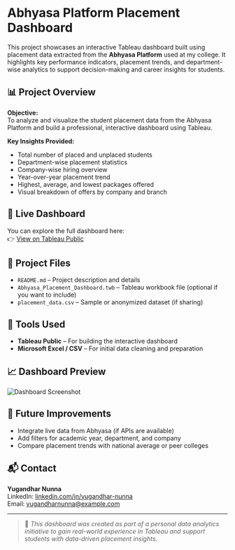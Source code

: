 # Abhyasa Platform Placement Dashboard

This project showcases an interactive Tableau dashboard built using placement data extracted from the **Abhyasa Platform** used at my college. It highlights key performance indicators, placement trends, and department-wise analytics to support decision-making and career insights for students.

## 📊 Project Overview

**Objective:**  
To analyze and visualize the student placement data from the Abhyasa Platform and build a professional, interactive dashboard using Tableau.

**Key Insights Provided:**
- Total number of placed and unplaced students
- Department-wise placement statistics
- Company-wise hiring overview
- Year-over-year placement trend
- Highest, average, and lowest packages offered
- Visual breakdown of offers by company and branch

## 🔗 Live Dashboard

You can explore the full dashboard here:  
👉 [View on Tableau Public](https://public.tableau.com/app/profile/yugandhar.nunna/viz/abhyasaplacementdashboard/Dashboard1?publish=yes)

## 📁 Project Files

- `README.md` – Project description and details
- `Abhyasa_Placement_Dashboard.twb` – Tableau workbook file (optional if you want to include)
- `placement_data.csv` – Sample or anonymized dataset (if sharing)

## 📌 Tools Used

- **Tableau Public** – For building the interactive dashboard
- **Microsoft Excel / CSV** – For initial data cleaning and preparation

## 📈 Dashboard Preview

![Dashboard Screenshot](link-to-screenshot-if-available)

## 🚀 Future Improvements

- Integrate live data from Abhyasa (if APIs are available)
- Add filters for academic year, department, and company
- Compare placement trends with national average or peer colleges

## 📬 Contact

**Yugandhar Nunna**  
LinkedIn: [linkedin.com/in/yugandhar-nunna](https://www.linkedin.com/in/yugandhar-nunna)  
Email: yugandharnunna@example.com

---

> 📌 _This dashboard was created as part of a personal data analytics initiative to gain real-world experience in Tableau and support students with data-driven placement insights._
